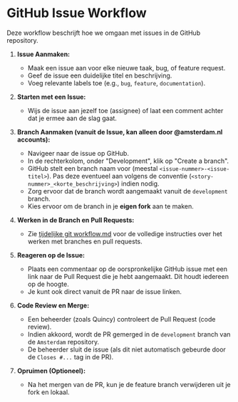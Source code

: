 # GitHub Issue Workflow

Deze workflow beschrijft hoe we omgaan met issues in de GitHub repository.

1.  **Issue Aanmaken:**
    *   Maak een issue aan voor elke nieuwe taak, bug, of feature request.
    *   Geef de issue een duidelijke titel en beschrijving.
    *   Voeg relevante labels toe (e.g., `bug`, `feature`, `documentation`).

2.  **Starten met een Issue:**
    *   Wijs de issue aan jezelf toe (assignee) of laat een comment achter dat je ermee aan de slag gaat.

3.  **Branch Aanmaken (vanuit de Issue, kan alleen door @amsterdam.nl accounts):**
    *   Navigeer naar de issue op GitHub.
    *   In de rechterkolom, onder "Development", klik op "Create a branch". 
    *   GitHub stelt een branch naam voor (meestal `<issue-nummer>-<issue-titel>`). Pas deze eventueel aan volgens de conventie (`<story-nummer>_<korte_beschrijving>`) indien nodig.
    *   Zorg ervoor dat de branch wordt aangemaakt vanuit de `development` branch.
    *   Kies ervoor om de branch in je **eigen fork** aan te maken.


4.  **Werken in de Branch en Pull Requests:**
    *   Zie [tijdelijke git workflow.md](tijdelijke%20git%20workflow.md) voor de volledige instructies over het werken met branches en pull requests.

6.  **Reageren op de Issue:**
    *   Plaats een commentaar op de oorspronkelijke GitHub issue met een link naar de Pull Request die je hebt aangemaakt. Dit houdt iedereen op de hoogte.
    *   Je kunt ook direct vanuit de PR naar de issue linken.

7.  **Code Review en Merge:**
    *   Een beheerder (zoals Quincy) controleert de Pull Request (code review).
    *   Indien akkoord, wordt de PR gemerged in de `development` branch van de `Amsterdam` repository.
    *   De beheerder sluit de issue (als dit niet automatisch gebeurde door de `Closes #...` tag in de PR).

8.  **Opruimen (Optioneel):**
    *   Na het mergen van de PR, kun je de feature branch verwijderen uit je fork en lokaal. 